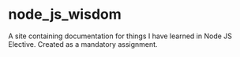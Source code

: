 # node_js_wisdom
A site containing documentation for things I have learned in Node JS Elective. Created as a mandatory assignment.
